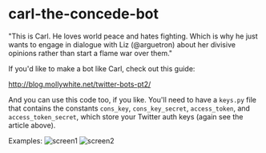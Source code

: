 # carl-the-concede-bot
"This is Carl. He loves world peace and hates fighting. Which is why he just wants to engage in
dialogue with Liz (@arguetron) about her divisive opinions rather than start a flame war over 
them."

If you'd like to make a bot like Carl, check out this guide:

http://blog.mollywhite.net/twitter-bots-pt2/

And you can use this code too, if you like. You'll need to have a `keys.py` file that contains
the constants `cons_key`, `cons_key_secret`, `access_token`, and `access_token_secret`, which 
store your Twitter auth keys (again see the article above).

Examples:
![screen1](http://github.com/jhoak/carl-the-concede-bot/screen1.png?raw=true)
![screen2](http://github.com/jhoak/carl-the-concede-bot/screen2.png?raw=true)